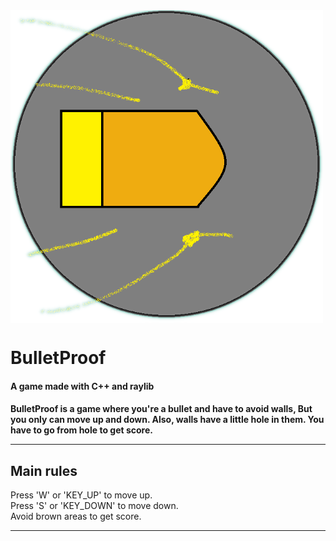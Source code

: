 
<img src="PlayerTransparent.png" align="center" alt="Alt text" title="Logo" width=500 height=500>
<h1>BulletProof</h1>
<h4>A game made with C++ and raylib</h4>
<h4>
BulletProof is a game where you're a bullet and have to avoid walls,       
But you only can move up and down. Also, walls have a little hole in them.     
You have to go from hole to get score.
<hr>
<h2>Main rules</h2>
Press 'W' or 'KEY_UP' to move up.<br>
Press 'S' or 'KEY_DOWN' to move down.      <br>
Avoid brown areas to get score.                                              
<br>
</h4>
<hr>


